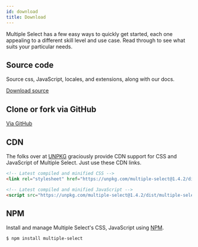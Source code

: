 ```yaml
---
id: download
title: Download
---
```


Multiple Select has a few easy ways to quickly get started, each one appealing to a different skill level and use case. Read through to see what suits your particular needs.

<div id="codefund"></div>

## Source code

Source css, JavaScript, locales, and extensions, along with our docs.

<a href="https://github.com/wenzhixin/multiple-select/releases" class="button" role="button">Download source</a>

## Clone or fork via GitHub

<a href="https://github.com/wenzhixin/multiple-select" class="button" role="button">Via GitHub</a>

## CDN

The folks over at [UNPKG](https://unpkg.com/multiple-select) graciously provide CDN support for CSS and JavaScript of Multiple Select. Just use these CDN links.

```html
<!-- Latest compiled and minified CSS -->
<link rel="stylesheet" href="https://unpkg.com/multiple-select@1.4.2/dist/multiple-select.min.css">

<!-- Latest compiled and minified JavaScript -->
<script src="https://unpkg.com/multiple-select@1.4.2/dist/multiple-select.min.js"></script>
```

## NPM

Install and manage Multiple Select's CSS, JavaScript using [NPM](http://npmjs.com).

```bash
$ npm install multiple-select
```
